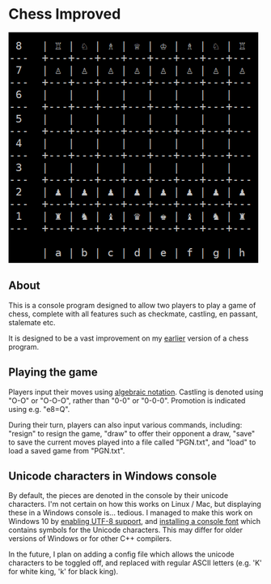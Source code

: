 # Chess Improved

![game](docs/images/game.png)

## About

This is a console program designed to allow two players to play a game of chess, complete with all features such as checkmate, castling, en passant, stalemate etc.

It is designed to be a vast improvement on my [earlier](https://github.com/swiderskis/chess) version of a chess program.

## Playing the game

Players input their moves using [algebraic notation](https://en.wikipedia.org/wiki/Algebraic_notation_(chess)).
Castling is denoted using "O-O" or "O-O-O", rather than "0-0" or "0-0-0".
Promotion is indicated using e.g. "e8=Q".

During their turn, players can also input various commands, including: "resign" to resign the game, "draw" to offer their opponent a draw, "save" to save the current moves played into a file called "PGN.txt", and "load" to load a saved game from "PGN.txt".

## Unicode characters in Windows console

By default, the pieces are denoted in the console by their unicode characters.
I'm not certain on how this works on Linux / Mac, but displaying these in a Windows console is... tedious.
I managed to make this work on Windows 10 by [enabling UTF-8 support](https://stackoverflow.com/questions/7432545/change-codepage-in-cmd-permanently), and [installing a console font](https://stackoverflow.com/questions/27483800/displaying-unicode-chess-pieces-in-windows-console) which contains symbols for the Unicode characters.
This may differ for older versions of Windows or for other C++ compilers.

In the future, I plan on adding a config file which allows the unicode characters to be toggled off, and replaced with regular ASCII letters (e.g. 'K' for white king, 'k' for black king).
